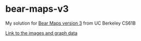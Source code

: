 # bear-maps-v3
My solution for [Bear Maps version 3](https://sp18.datastructur.es/materials/proj/proj3/proj3) from UC Berkeley CS61B

[Link to the images and graph data](https://drive.google.com/file/d/16C6tNjYYLudfg4i2oMDWYtky_sCVPhHs/view?usp=sharing)
